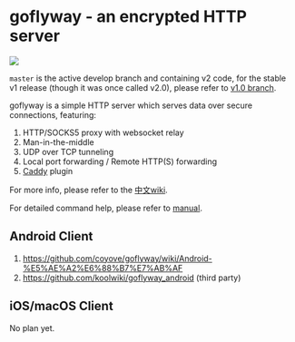 # goflyway - an encrypted HTTP server

![](https://raw.githubusercontent.com/coyove/goflyway/gdev/.misc/logo.png)

`master` is the active develop branch and containing v2 code, for the stable v1 release (though it was once called v2.0), please refer to [v1.0 branch](https://github.com/coyove/goflyway/tree/v1.0).

goflyway is a simple HTTP server which serves data over secure connections, featuring:

1. HTTP/SOCKS5 proxy with websocket relay
2. Man-in-the-middle
2. UDP over TCP tunneling
2. Local port forwarding / Remote HTTP(S) forwarding 
2. [Caddy](https://github.com/mholt/caddy) plugin

For more info, please refer to the [中文wiki](https://github.com/coyove/goflyway/wiki/%E4%BD%BF%E7%94%A8%E6%95%99%E7%A8%8B).

For detailed command help, please refer to [manual](https://github.com/coyove/goflyway/blob/master/script/man.md).

## Android Client

1. https://github.com/coyove/goflyway/wiki/Android-%E5%AE%A2%E6%88%B7%E7%AB%AF
2. https://github.com/koolwiki/goflyway_android (third party)

## iOS/macOS Client

No plan yet.
